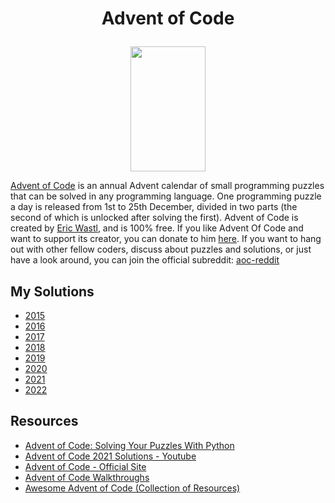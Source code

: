 # <p align="center"> Advent of Code </p>

<p align="center">
<img src="./docs/aoc-tree.png" width="120" height="200" />
</p>

[Advent of Code](https://adventofcode.com/2022/about) is an annual Advent calendar of small programming puzzles that can be solved in any programming language. 
One programming puzzle a day is released from 1st to 25th December, divided in two parts (the second of which is unlocked after solving the first). 
Advent of Code is created by [Eric Wastl](https://twitter.com/ericwastl), and is 100% free. If you like Advent Of Code and want to support its creator, you can
donate to him [here](https://adventofcode.com/2019/support). If you want to hang out with other fellow coders, discuss about puzzles and solutions, or just have a look around, you can
join the official subreddit: [aoc-reddit](https://www.reddit.com/r/adventofcode/)

## My Solutions 

* [2015](src/2015)
* [2016](src/2016)
* [2017](src/2017)
* [2018](src/2018)
* [2019](src/2019)
* [2020](src/2020)
* [2021](src/2021)
* [2022](src/2022)

## Resources 

* [Advent of Code: Solving Your Puzzles With Python](https://realpython.com/python-advent-of-code/)
* [Advent of Code 2021 Solutions - Youtube](https://www.youtube.com/watch?v=URJfhlepvXU&list=PLWBKAf81pmOa5C0IGzmK-Pu48pH8YhXAJ)
* [Advent of Code - Official Site](https://adventofcode.com/)
* [Advent of Code Walkthroughs](https://github.com/mebeim/aoc)
* [Awesome Advent of Code (Collection of Resources)](https://github.com/Bogdanp/awesome-advent-of-code)
